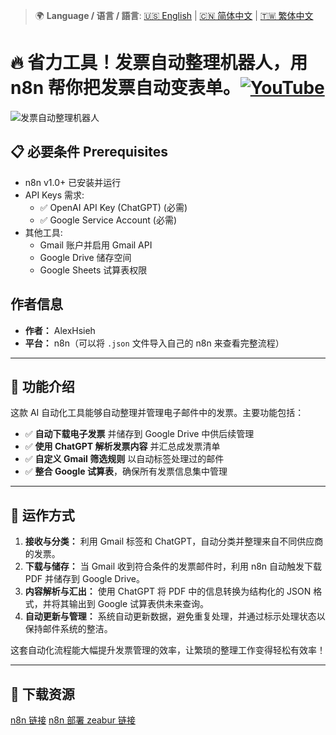 > 🌍 **Language / 语言 / 語言**: [🇺🇸 English](./readme-en.md) | [🇨🇳 简体中文](./readme-cn.md) | [🇹🇼 繁体中文](./readme.md)

# 🔥 省力工具！发票自动整理机器人，用 n8n 帮你把发票自动变表单。[![YouTube](https://img.shields.io/badge/Watch%20on-YouTube-red?logo=youtube)](https://www.youtube.com/channel/UCDMJaaMu3nGNc7bNKMAtS7Q)

![发票自动整理机器人](https://github.com/qwedsazxc78/ai-automation-n8n/blob/main/n8n/1-simple-invoice-automation/cover.png?raw=true)

## 📋 必要条件 Prerequisites

- n8n v1.0+ 已安装并运行
- API Keys 需求:
  - ✅ OpenAI API Key (ChatGPT) (必需)
  - ✅ Google Service Account (必需)
- 其他工具:
  - Gmail 账户并启用 Gmail API
  - Google Drive 储存空间
  - Google Sheets 试算表权限

## 作者信息

* **作者：** AlexHsieh
* **平台：** n8n（可以将 `.json` 文件导入自己的 n8n 来查看完整流程）

---

## 📌 功能介绍

这款 AI 自动化工具能够自动整理并管理电子邮件中的发票。主要功能包括：

* ✅ **自动下载电子发票** 并储存到 Google Drive 中供后续管理
* ✅ **使用 ChatGPT 解析发票内容** 并汇总成发票清单
* ✅ **自定义 Gmail 筛选规则** 以自动标签处理过的邮件
* ✅ **整合 Google 试算表**，确保所有发票信息集中管理

---

## 🔧 运作方式

1. **接收与分类：** 利用 Gmail 标签和 ChatGPT，自动分类并整理来自不同供应商的发票。
2. **下载与储存：** 当 Gmail 收到符合条件的发票邮件时，利用 n8n 自动触发下载 PDF 并储存到 Google Drive。
3. **内容解析与汇出：** 使用 ChatGPT 将 PDF 中的信息转换为结构化的 JSON 格式，并将其输出到 Google 试算表供未来查询。
4. **自动更新与管理：** 系统自动更新数据，避免重复处理，并通过标示处理状态以保持邮件系统的整洁。

这套自动化流程能大幅提升发票管理的效率，让繁琐的整理工作变得轻松有效率！

---

## 🚀 下载资源

[n8n 链接](https://n8n.io/)
[n8n 部署 zeabur 链接](https://zeabur.com/referral?referralCode=qwedsazxc78)